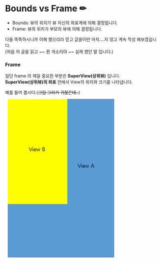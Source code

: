 # Bounds vs Frame ✏

* Bounds: 뷰의 위치가 뷰 자신의 좌표계에 의해 결정됩니다.
* Frame: 뷰의 위치가 부모의 뷰에 의해 결정됩니다.

다들 똑똑하시니까 이해 했으리라 믿고 글을이만 마치....지 않고 계속 작성 해보겠습니다.   
(처음 저 글을 읽고 ~~ 뭔 개소리야 ~~ 실제 했던 말 입니다.)   
   
### Frame

일단 frame 의 제일 중요한 부분은 **SuperView(상위뷰)** 입니다.   
**SuperView(상위뷰)의 좌표** 안에서 View의 위치와 크기를 나타냅니다.   

예를 들어 봅시다.(~~그림 그리기 귀찮은데..~~)   
![viewbound1](./viewbound1.png)